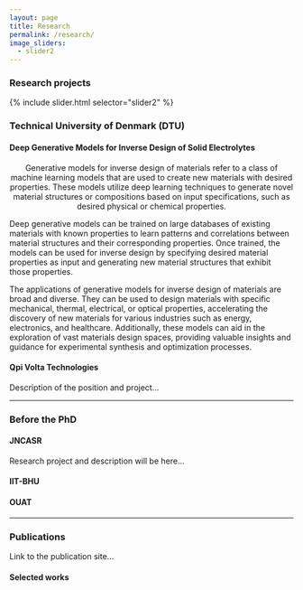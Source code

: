 ```yaml
---
layout: page
title: Research
permalink: /research/
image_sliders:
  - slider2
---
```


### Research projects

{% include slider.html selector="slider2" %}

### Technical University of Denmark (DTU)
#### Deep Generative Models for Inverse Design of Solid Electrolytes

<p style="text-align:center;">Generative models for inverse design of materials refer to a class of machine learning models that are used to create new materials with desired properties. These models utilize deep learning techniques to generate novel material structures or compositions based on input specifications, such as desired physical or chemical properties.</p>


<p>Deep generative models can be trained on large databases of existing materials with known properties to learn patterns and correlations between material structures and their corresponding properties. Once trained, the models can be used for inverse design by specifying desired material properties as input and generating new material structures that exhibit those properties.</p>

<p>The applications of generative models for inverse design of materials are broad and diverse. They can be used to design materials with specific mechanical, thermal, electrical, or optical properties, accelerating the discovery of new materials for various industries such as energy, electronics, and healthcare. Additionally, these models can aid in the exploration of vast materials design spaces, providing valuable insights and guidance for experimental synthesis and optimization processes.</p> 





#### Qpi Volta Technologies

Description of the position and project...

------------------------------------


### Before the PhD 

#### JNCASR

Research project and description will be here...


#### IIT-BHU





#### OUAT



---------------------------------



### Publications

Link to the publication site... 


#### Selected works


